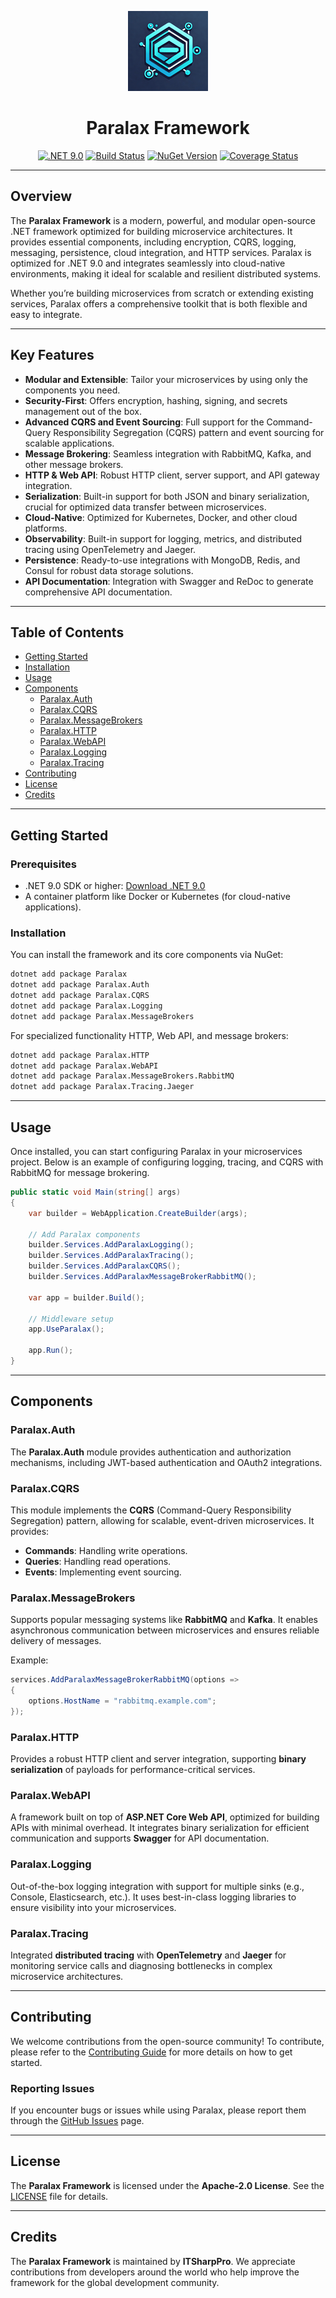 <div align="center">

  ![Paralax Logo](./docs/logo/Paralax_logo_128.png)

  # **Paralax Framework**

  [![.NET 9.0](https://img.shields.io/badge/.NET-9.0-blueviolet?logo=dotnet)](https://dotnet.microsoft.com/download/dotnet/9.0)
  [![Build Status](https://github.com/itsharppro/Paralax/actions/workflows/build-test-pack.yml/badge.svg)](https://github.com/itsharppro/Paralax/actions)
  [![NuGet Version](https://img.shields.io/nuget/v/Paralax.svg?style=flat)](https://www.nuget.org/packages/Paralax.Framework/)
  [![Coverage Status](https://codecov.io/gh/itsharppro/Paralax/graph/badge.svg?token=VKEPZNVTOF)](https://codecov.io/gh/itsharppro/Paralax)

</div>

---

## Overview

The **Paralax Framework** is a modern, powerful, and modular open-source .NET framework optimized for building microservice architectures. It provides essential components, including encryption, CQRS, logging, messaging, persistence, cloud integration, and HTTP services. Paralax is optimized for .NET 9.0 and integrates seamlessly into cloud-native environments, making it ideal for scalable and resilient distributed systems.

Whether you’re building microservices from scratch or extending existing services, Paralax offers a comprehensive toolkit that is both flexible and easy to integrate.

---

## Key Features

- **Modular and Extensible**: Tailor your microservices by using only the components you need.
- **Security-First**: Offers encryption, hashing, signing, and secrets management out of the box.
- **Advanced CQRS and Event Sourcing**: Full support for the Command-Query Responsibility Segregation (CQRS) pattern and event sourcing for scalable applications.
- **Message Brokering**: Seamless integration with RabbitMQ, Kafka, and other message brokers.
- **HTTP & Web API**: Robust HTTP client, server support, and API gateway integration.
- **Serialization**: Built-in support for both JSON and binary serialization, crucial for optimized data transfer between microservices.
- **Cloud-Native**: Optimized for Kubernetes, Docker, and other cloud platforms.
- **Observability**: Built-in support for logging, metrics, and distributed tracing using OpenTelemetry and Jaeger.
- **Persistence**: Ready-to-use integrations with MongoDB, Redis, and Consul for robust data storage solutions.
- **API Documentation**: Integration with Swagger and ReDoc to generate comprehensive API documentation.

---

## Table of Contents
- [Getting Started](#getting-started)
- [Installation](#installation)
- [Usage](#usage)
- [Components](#components)
  - [Paralax.Auth](#paralaxauth)
  - [Paralax.CQRS](#paralaxcqrs)
  - [Paralax.MessageBrokers](#paralaxmessagebrokers)
  - [Paralax.HTTP](#paralaxhttp)
  - [Paralax.WebAPI](#paralaxwebapi)
  - [Paralax.Logging](#paralaxlogging)
  - [Paralax.Tracing](#paralaxtracing)
- [Contributing](#contributing)
- [License](#license)
- [Credits](#credits)

---

## Getting Started

### Prerequisites

- .NET 9.0 SDK or higher: [Download .NET 9.0](https://dotnet.microsoft.com/download/dotnet/9.0)
- A container platform like Docker or Kubernetes (for cloud-native applications).
  
### Installation

You can install the framework and its core components via NuGet:

```bash
dotnet add package Paralax
dotnet add package Paralax.Auth
dotnet add package Paralax.CQRS
dotnet add package Paralax.Logging
dotnet add package Paralax.MessageBrokers
```

For specialized functionality HTTP, Web API, and message brokers:

```bash
dotnet add package Paralax.HTTP
dotnet add package Paralax.WebAPI
dotnet add package Paralax.MessageBrokers.RabbitMQ
dotnet add package Paralax.Tracing.Jaeger
```

---

## Usage

Once installed, you can start configuring Paralax in your microservices project. Below is an example of configuring logging, tracing, and CQRS with RabbitMQ for message brokering.

```csharp
public static void Main(string[] args)
{
    var builder = WebApplication.CreateBuilder(args);

    // Add Paralax components
    builder.Services.AddParalaxLogging();
    builder.Services.AddParalaxTracing();
    builder.Services.AddParalaxCQRS();
    builder.Services.AddParalaxMessageBrokerRabbitMQ();

    var app = builder.Build();

    // Middleware setup
    app.UseParalax();

    app.Run();
}
```

---



## Components

### Paralax.Auth

The **Paralax.Auth** module provides authentication and authorization mechanisms, including JWT-based authentication and OAuth2 integrations.

### Paralax.CQRS

This module implements the **CQRS** (Command-Query Responsibility Segregation) pattern, allowing for scalable, event-driven microservices. It provides:
- **Commands**: Handling write operations.
- **Queries**: Handling read operations.
- **Events**: Implementing event sourcing.

### Paralax.MessageBrokers

Supports popular messaging systems like **RabbitMQ** and **Kafka**. It enables asynchronous communication between microservices and ensures reliable delivery of messages.

Example:

```csharp
services.AddParalaxMessageBrokerRabbitMQ(options =>
{
    options.HostName = "rabbitmq.example.com";
});
```

### Paralax.HTTP

Provides a robust HTTP client and server integration, supporting **binary serialization** of payloads for performance-critical services.

### Paralax.WebAPI

A framework built on top of **ASP.NET Core Web API**, optimized for building APIs with minimal overhead. It integrates binary serialization for efficient communication and supports **Swagger** for API documentation.

### Paralax.Logging

Out-of-the-box logging integration with support for multiple sinks (e.g., Console, Elasticsearch, etc.). It uses best-in-class logging libraries to ensure visibility into your microservices.

### Paralax.Tracing

Integrated **distributed tracing** with **OpenTelemetry** and **Jaeger** for monitoring service calls and diagnosing bottlenecks in complex microservice architectures.

---

## Contributing

We welcome contributions from the open-source community! To contribute, please refer to the [Contributing Guide](CONTRIBUTING.md) for more details on how to get started.

### Reporting Issues

If you encounter bugs or issues while using Paralax, please report them through the [GitHub Issues](https://github.com/itsharppro/Paralax/issues) page.

---

## License

The **Paralax Framework** is licensed under the **Apache-2.0 License**. See the [LICENSE](LICENSE) file for details.

---

## Credits

The **Paralax Framework** is maintained by **ITSharpPro**. We appreciate contributions from developers around the world who help improve the framework for the global development community.
